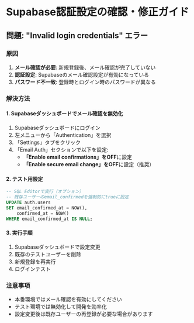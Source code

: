 # Supabase認証設定の確認・修正ガイド

## 問題: "Invalid login credentials" エラー

### 原因
1. **メール確認が必要**: 新規登録後、メール確認が完了していない
2. **認証設定**: Supabaseのメール確認設定が有効になっている
3. **パスワード不一致**: 登録時とログイン時のパスワードが異なる

### 解決方法

#### 1. Supabaseダッシュボードでメール確認を無効化

1. Supabaseダッシュボードにログイン
2. 左メニューから「Authentication」を選択
3. 「Settings」タブをクリック
4. 「Email Auth」セクションで以下を設定:
   - **「Enable email confirmations」をOFF**に設定
   - **「Enable secure email change」をOFF**に設定（推奨）

#### 2. テスト用設定

```sql
-- SQL Editorで実行（オプション）
-- 既存ユーザーのemail_confirmedを強制的にtrueに設定
UPDATE auth.users 
SET email_confirmed_at = NOW(), 
    confirmed_at = NOW() 
WHERE email_confirmed_at IS NULL;
```

#### 3. 実行手順

1. Supabaseダッシュボードで設定変更
2. 既存のテストユーザーを削除
3. 新規登録を再実行
4. ログインテスト

### 注意事項

- 本番環境ではメール確認を有効にしてください
- テスト環境では無効化して開発を効率化
- 設定変更後は既存ユーザーの再登録が必要な場合があります